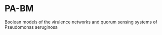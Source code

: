 # PA-BM
Boolean models of the virulence networks and quorum sensing systems of Pseudomonas aeruginosa
